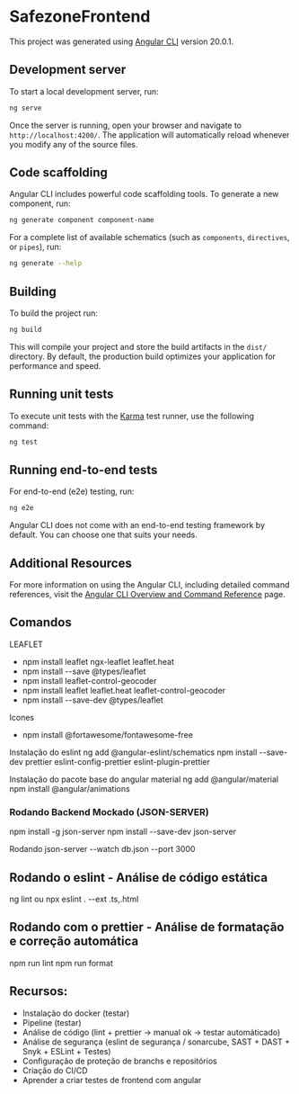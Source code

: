 # SafezoneFrontend

This project was generated using [Angular CLI](https://github.com/angular/angular-cli) version 20.0.1.

## Development server

To start a local development server, run:

```bash
ng serve
```

Once the server is running, open your browser and navigate to `http://localhost:4200/`. The application will automatically reload whenever you modify any of the source files.

## Code scaffolding

Angular CLI includes powerful code scaffolding tools. To generate a new component, run:

```bash
ng generate component component-name
```

For a complete list of available schematics (such as `components`, `directives`, or `pipes`), run:

```bash
ng generate --help
```

## Building

To build the project run:

```bash
ng build
```

This will compile your project and store the build artifacts in the `dist/` directory. By default, the production build optimizes your application for performance and speed.

## Running unit tests

To execute unit tests with the [Karma](https://karma-runner.github.io) test runner, use the following command:

```bash
ng test
```

## Running end-to-end tests

For end-to-end (e2e) testing, run:

```bash
ng e2e
```

Angular CLI does not come with an end-to-end testing framework by default. You can choose one that suits your needs.

## Additional Resources

For more information on using the Angular CLI, including detailed command references, visit the [Angular CLI Overview and Command Reference](https://angular.dev/tools/cli) page.

## Comandos

LEAFLET

- npm install leaflet ngx-leaflet leaflet.heat
- npm install --save @types/leaflet
- npm install leaflet-control-geocoder
- npm install leaflet leaflet.heat leaflet-control-geocoder
- npm install --save-dev @types/leaflet

Icones

- npm install @fortawesome/fontawesome-free

Instalação do eslint
ng add @angular-eslint/schematics
npm install --save-dev prettier eslint-config-prettier eslint-plugin-prettier

Instalação do pacote base do angular material
ng add @angular/material
npm install @angular/animations

### Rodando Backend Mockado (JSON-SERVER)

npm install -g json-server
npm install --save-dev json-server

Rodando
json-server --watch db.json --port 3000

## Rodando o eslint - Análise de código estática

ng lint ou npx eslint . --ext .ts,.html

## Rodando com o prettier - Análise de formatação e correção automática

npm run lint
npm run format

## Recursos:

- Instalação do docker (testar)
- Pipeline (testar)
- Análise de código (lint + prettier -> manual ok -> testar automáticado)
- Análise de segurança (eslint de segurança / sonarcube,
  SAST + DAST + Snyk + ESLint + Testes)
- Configuração de proteção de branchs e repositórios
- Criação do CI/CD
- Aprender a criar testes de frontend com angular
